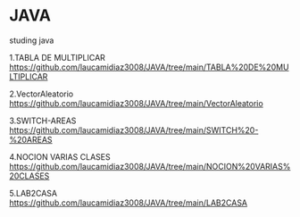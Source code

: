 # JAVA
studing java

1.TABLA DE MULTIPLICAR https://github.com/laucamidiaz3008/JAVA/tree/main/TABLA%20DE%20MULTIPLICAR

2.VectorAleatorio https://github.com/laucamidiaz3008/JAVA/tree/main/VectorAleatorio 

3.SWITCH-AREAS https://github.com/laucamidiaz3008/JAVA/tree/main/SWITCH%20-%20AREAS 

4.NOCION VARIAS CLASES https://github.com/laucamidiaz3008/JAVA/tree/main/NOCION%20VARIAS%20CLASES 

5.LAB2CASA https://github.com/laucamidiaz3008/JAVA/tree/main/LAB2CASA

